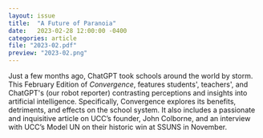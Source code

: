 ```yaml
---
layout: issue
title:  "A Future of Paranoia"
date:   2023-02-28 12:00:00 -0400
categories: article
file: "2023-02.pdf"
preview: "2023-02.png"
---
```


Just a few months ago, ChatGPT took schools around the world by storm. This February Edition of *Convergence*, features students', teachers', and ChatGPT's (our robot reporter) contrasting perceptions and insights into artificial intelligence. Specifically, Convergence explores its benefits, detriments, and effects on the school system. It also includes a passionate and inquisitive article on UCC’s founder, John Colborne, and an interview with UCC’s Model UN on their historic win at SSUNS in November. 

